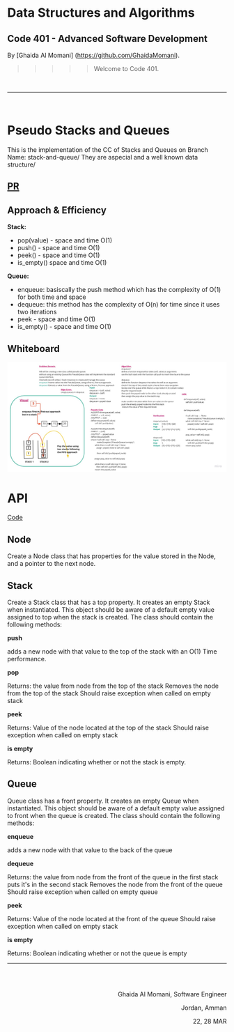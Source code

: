 
# Data Structures and Algorithms

## Code 401 - Advanced Software Development
<!-- This is the reading notes repository where I keep my favorite articles with their sources.
       
       Hope you'll benefit from my reads, Enjoy!
-->




By [Ghaida Al Momani] (https://github.com/GhaidaMomani).

>>>>>Welcome to Code 401.
<br/>
<hr/>
<br/>



# Pseudo Stacks and Queues


This is the implementation of the CC of Stacks and Queues on Branch Name: stack-and-queue/
They are aspecial and a well known data structure/

## [PR]()



## Approach & Efficiency

**Stack:**

* pop(value) - space and time O(1)
* push() - space and time O(1)
* peek() - space and time O(1)
* is_empty() space and time O(1)

**Queue:**

* enqueue: basiscally the push method which has the complexity of O(1) for both time and space 
* dequeue: this method has the complexity of O(n) for time since it uses two iterations 
* peek - space and time O(1)
* is_empty() - space and time O(1)


## Whiteboard 

![](../assets/stack_queue_pseudo.jpg)






# API
[Code](../stack-queue-pseudo/stack_queue_pseudo/stack_queue_pseudo.py)




## Node
Create a Node class that has properties for the value stored in the Node, and a pointer to the next node.
## Stack

Create a Stack class that has a top property. It creates an empty Stack when instantiated.
This object should be aware of a default empty value assigned to top when the stack is created.
The class should contain the following methods:

**push**

adds a new node with that value to the top of the stack with an O(1) Time performance.

**pop**

Returns: the value from node from the top of the stack
Removes the node from the top of the stack
Should raise exception when called on empty stack

**peek**

Returns: Value of the node located at the top of the stack
Should raise exception when called on empty stack

**is empty**

Returns: Boolean indicating whether or not the stack is empty.
## Queue

Queue class  has a front property. It creates an empty Queue when instantiated.
This object should be aware of a default empty value assigned to front when the queue is created.
The class should contain the following methods:

**enqueue**

adds a new node with that value to the back of the queue 

**dequeue**

Returns: the value from node from the front of the queue
in the first stack puts it's in the second stack 
Removes the node from the front of the queue
Should raise exception when called on empty queue

**peek**


Returns: Value of the node located at the front of the queue
Should raise exception when called on empty stack

**is empty**

Returns: Boolean indicating whether or not the queue is empty





<hr/>
 <br/><br/>

<p align="right">Ghaida Al Momani, Software Engineer</p>
<p align="right">Jordan, Amman</p>

<p align="right">22, 28 MAR </p>